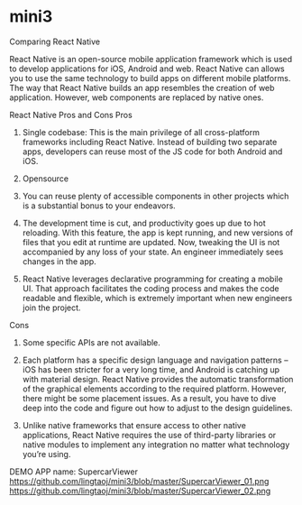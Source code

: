 # mini3
Comparing React Native 

React Native is an open-source mobile application framework which is used to develop applications for iOS, Android and web.
React Native can allows you to use the same technology to build apps on different mobile platforms. The way that React Native builds an app resembles the creation of web application. However, web components are replaced by native ones.

React Native Pros and Cons
Pros
1.	Single codebase: This is the main privilege of all cross-platform frameworks including React Native. Instead of building two separate apps, developers can reuse most of the JS code for both Android and iOS. 

2.	Opensource

3.	You can reuse plenty of accessible components in other projects which is a substantial bonus to your endeavors.

4.	The development time is cut, and productivity goes up due to hot reloading. With this feature, the app is kept running, and new versions of files that you edit at runtime are updated. Now, tweaking the UI is not accompanied by any loss of your state. An engineer immediately sees changes in the app.

5.	React Native leverages declarative programming for creating a mobile UI. That approach facilitates the coding process and makes the code readable and flexible, which is extremely important when new engineers join the project.

Cons

1.	Some specific APIs are not available.

2.	Each platform has a specific design language and navigation patterns – iOS has been stricter for a very long time, and Android is catching up with material design. React Native provides the automatic transformation of the graphical elements according to the required platform. However, there might be some placement issues. As a result, you have to dive deep into the code and figure out how to adjust to the design guidelines.

3.	Unlike native frameworks that ensure access to other native applications, React Native requires the use of third-party libraries or native modules to implement any integration no matter what technology you’re using.


DEMO
APP name: SupercarViewer
https://github.com/lingtaoj/mini3/blob/master/SupercarViewer_01.png
https://github.com/lingtaoj/mini3/blob/master/SupercarViewer_02.png
